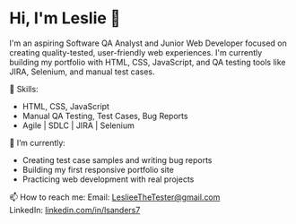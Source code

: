 # Hi, I'm Leslie 👋

I'm an aspiring Software QA Analyst and Junior Web Developer focused on creating quality-tested, user-friendly web experiences. I'm currently building my portfolio with HTML, CSS, JavaScript, and QA testing tools like JIRA, Selenium, and manual test cases.

🔧 Skills:
- HTML, CSS, JavaScript
- Manual QA Testing, Test Cases, Bug Reports
- Agile | SDLC | JIRA | Selenium

📌 I’m currently:
- Creating test case samples and writing bug reports
- Building my first responsive portfolio site
- Practicing web development with real projects

📫 How to reach me:
Email: LeslieeTheTester@gmail.com  
LinkedIn: [linkedin.com/in/lsanders7](https://linkedin.com/in/lsanders7)
